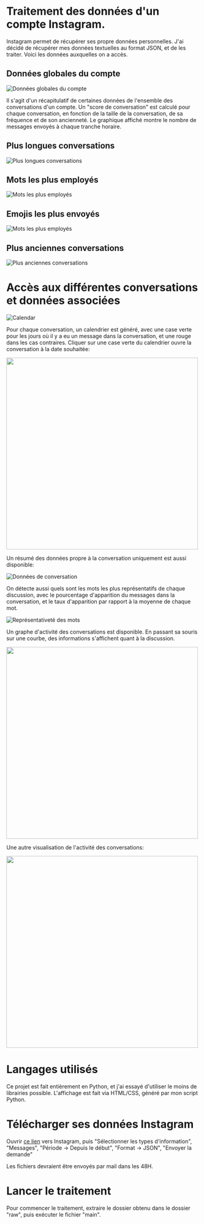 # Traitement des données d'un compte Instagram.
Instagram permet de récupérer ses propre données personnelles. J'ai décidé de récupérer mes données textuelles au format JSON, et de les traiter.
Voici les données auxquelles on a accès.

## Données globales du compte
![Données globales du compte](assets/globalData.png)

Il s'agit d'un récapitulatif de certaines données de l'ensemble des conversations d'un compte.
Un "score de conversation" est calculé pour chaque conversation, en fonction de la taille de la conversation, de sa fréquence et de son ancienneté.
Le graphique affiché montre le nombre de messages envoyés à chaque tranche horaire.

## Plus longues conversations
![Plus longues conversations](assets/topConversations.png)
## Mots les plus employés
![Mots les plus employés](assets/mostUsedWords.png)
## Emojis les plus envoyés
![Mots les plus employés](assets/mostUsedEmojis.png)
## Plus anciennes conversations
![Plus anciennes conversations](assets/ConvAge.png)

# Accès aux différentes conversations et données associées
![Calendar](assets/ConvCalendar.png)

Pour chaque conversation, un calendrier est généré, avec une case verte pour les jours où il y a eu un message dans la conversation, et une rouge dans les cas contraires.
Cliquer sur une case verte du calendrier ouvre la conversation à la date souhaitée:

<img src="assets/ConvExample.png" width="500">

Un résumé des données propre à la conversation uniquement est aussi disponible:

![Données de conversation](assets/ConvData.png)

On détecte aussi quels sont les mots les plus représentatifs de chaque discussion, avec le pourcentage d'apparition du messages dans la conversation, et le taux d'apparition par rapport à la moyenne de chaque mot.

![Représentativeté des mots](assets/ConvRepresentativeness.png)

Un graphe d'activité des conversations est disponible.
En passant sa souris sur une courbe, des informations s'affichent quant à la discussion.

<img src="assets/convEvolution.png" width="500">

Une autre visualisation de l'activité des conversations:

<img src="assets/mostActiveConv.png" width="500">

# Langages utilisés
Ce projet est fait entièrement en Python, et j'ai essayé d'utiliser le moins de librairies possible.
L'affichage est fait via HTML/CSS, généré par mon script Python.

# Télécharger ses données Instagram
Ouvrir [ce lien]([https://accountscenter.instagram.com/info_and_permissions/dyi/?entry_point=deeplink_screen]) vers Instagram, puis "Sélectionner les types d'information", "Messages", "Période -> Depuis le début", "Format -> JSON", "Envoyer la demande"

Les fichiers devraient être envoyés par mail dans les 48H.

# Lancer le traitement
Pour commencer le traitement, extraire le dossier obtenu dans le dossier "raw", puis exécuter le fichier "main".

